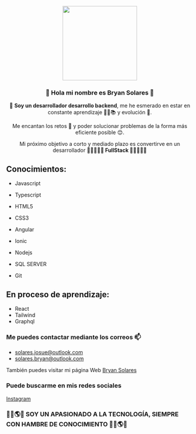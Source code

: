 <p align="center" width="300">
   <img align="center" width="200" src="" />
   <h3 align="center">👋 Hola mi nombre es Bryan Solares 👋</h3>
</p>

<p align="center"> 👀 <strong>Soy un desarrollador desarrollo backend</strong>, me he esmerado en estar en constante aprendizaje 🧑‍💻📚 y evolución 👣. </p>
<p align="center"> Me encantan los retos 🥳 y poder solucionar problemas de la forma más eficiente posible 😊. </p>
<p align="center"> Mi próximo objetivo a corto y  mediado plazo es convertirve en un desarrollador <strong> 🎉🎉🎉🎊🎊 FullStack 🎊🎊🎉🎉🎉</strong>

## Conocimientos:
 * Javascript
 * Typescript
 * HTML5
 * CSS3
 
 * Angular
 * Ionic
 
 * Nodejs
 * SQL SERVER
 * Git
   
## En proceso de aprendizaje:
 * React
 * Tailwind
 * Graphql

### Me puedes contactar mediante los correos 📫
  - solares.josue@outlook.com 
  - solares.bryan@outlook.com
 
También puedes visitar mi página Web [Bryan Solares](https://bryan-solares.com)

### Puede buscarme en mis redes sociales
[Instagram](https://instagram.com/solares.josue.25)

### 🛫🚀🌎😌 SOY UN APASIONADO A LA TECNOLOGÍA, SIEMPRE CON HAMBRE DE CONOCIMIENTO 🛫🚀🌎😌

<!---
bryan-solares/bryan-solares is a ✨ special ✨ repository because its `README.md` (this file) appears on your GitHub profile.
You can click the Preview link to take a look at your changes.
--->
